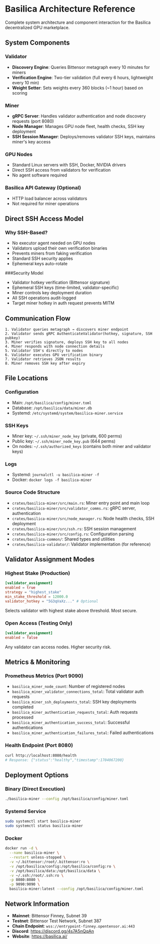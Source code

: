 # Basilica Architecture Reference

Complete system architecture and component interaction for the Basilica decentralized GPU marketplace.

## System Components

### Validator
- **Discovery Engine**: Queries Bittensor metagraph every 10 minutes for miners
- **Verification Engine**: Two-tier validation (full every 6 hours, lightweight every 10 min)
- **Weight Setter**: Sets weights every 360 blocks (~1 hour) based on scoring

### Miner
- **gRPC Server**: Handles validator authentication and node discovery requests (port 8080)
- **Node Manager**: Manages GPU node fleet, health checks, SSH key deployment
- **SSH Session Manager**: Deploys/removes validator SSH keys, maintains miner's key access

### GPU Nodes
- Standard Linux servers with SSH, Docker, NVIDIA drivers
- Direct SSH access from validators for verification
- No agent software required

### Basilica API Gateway (Optional)
- HTTP load balancer across validators
- Not required for miner operations

## Direct SSH Access Model

### Why SSH-Based?
- No executor agent needed on GPU nodes
- Validators upload their own verification binaries
- Prevents miners from faking verification
- Standard SSH security applies
- Ephemeral keys auto-rotate

###Security Model
- Validator hotkey verification (Bittensor signature)
- Ephemeral SSH keys (time-limited, validator-specific)
- Miner controls key deployment duration
- All SSH operations audit-logged
- Target miner hotkey in auth request prevents MITM

## Communication Flow

```
1. Validator queries metagraph → discovers miner endpoint
2. Validator sends gRPC AuthenticateValidator(hotkey, signature, SSH pubkey)
3. Miner verifies signature, deploys SSH key to all nodes
4. Miner responds with node connection details
5. Validator SSH's directly to nodes
6. Validator executes GPU verification binary
7. Validator retrieves JSON results
8. Miner removes SSH key after expiry
```

## File Locations

### Configuration
- Main: `/opt/basilica/config/miner.toml`
- Database: `/opt/basilica/data/miner.db`
- Systemd: `/etc/systemd/system/basilica-miner.service`

### SSH Keys
- Miner key: `~/.ssh/miner_node_key` (private, 600 perms)
- Public key: `~/.ssh/miner_node_key.pub` (644 perms)
- On nodes: `~/.ssh/authorized_keys` (contains both miner and validator keys)

### Logs
- Systemd: `journalctl -u basilica-miner -f`
- Docker: `docker logs -f basilica-miner`

### Source Code Structure
- `crates/basilica-miner/src/main.rs`: Miner entry point and main loop
- `crates/basilica-miner/src/validator_comms.rs`: gRPC server, authentication
- `crates/basilica-miner/src/node_manager.rs`: Node health checks, SSH deployment
- `crates/basilica-miner/src/ssh.rs`: SSH session management
- `crates/basilica-miner/src/config.rs`: Configuration parsing
- `crates/basilica-common/`: Shared types and utilities
- `crates/basilica-validator/`: Validator implementation (for reference)

## Validator Assignment Modes

### Highest Stake (Production)
```toml
[validator_assignment]
enabled = true
strategy = "highest_stake"
min_stake_threshold = 12000.0
validator_hotkey = "5G3qVaXz..." # Optional
```

Selects validator with highest stake above threshold. Most secure.

### Open Access (Testing Only)
```toml
[validator_assignment]
enabled = false
```

Any validator can access nodes. Higher security risk.

## Metrics & Monitoring

### Prometheus Metrics (Port 9090)
- `basilica_miner_node_count`: Number of registered nodes
- `basilica_miner_validator_connections_total`: Total validator auth requests
- `basilica_miner_ssh_deployments_total`: SSH key deployments completed
- `basilica_miner_authentication_requests_total`: Auth requests processed
- `basilica_miner_authentication_success_total`: Successful authentications
- `basilica_miner_authentication_failures_total`: Failed authentications

### Health Endpoint (Port 8080)
```bash
curl http://localhost:8080/health
# Response: {"status":"healthy","timestamp":1704067200}
```

## Deployment Options

### Binary (Direct Execution)
```bash
./basilica-miner --config /opt/basilica/config/miner.toml
```

### Systemd Service
```bash
sudo systemctl start basilica-miner
sudo systemctl status basilica-miner
```

### Docker
```bash
docker run -d \
  --name basilica-miner \
  --restart unless-stopped \
  -v ~/.bittensor:/root/.bittensor:ro \
  -v /opt/basilica/config:/opt/basilica/config:ro \
  -v /opt/basilica/data:/opt/basilica/data \
  -v ~/.ssh:/root/.ssh:ro \
  -p 8080:8080 \
  -p 9090:9090 \
  basilica-miner:latest --config /opt/basilica/config/miner.toml
```

## Network Information

- **Mainnet**: Bittensor Finney, Subnet 39
- **Testnet**: Bittensor Test Network, Subnet 387
- **Chain Endpoint**: `wss://entrypoint-finney.opentensor.ai:443`
- **Discord**: https://discord.gg/4s7A5nQqAn
- **Website**: https://basilica.ai/
